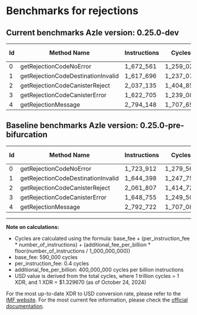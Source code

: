 # Benchmarks for rejections

## Current benchmarks Azle version: 0.25.0-dev

| Id  | Method Name                        | Instructions | Cycles    | USD           | USD/Million Calls | Change                             |
| --- | ---------------------------------- | ------------ | --------- | ------------- | ----------------- | ---------------------------------- |
| 0   | getRejectionCodeNoError            | 1_672_561    | 1_259_024 | $0.0000016741 | $1.67             | <font color="green">-51_351</font> |
| 1   | getRejectionCodeDestinationInvalid | 1_617_696    | 1_237_078 | $0.0000016449 | $1.64             | <font color="green">-26_702</font> |
| 2   | getRejectionCodeCanisterReject     | 2_037_135    | 1_404_854 | $0.0000018680 | $1.86             | <font color="green">-24_672</font> |
| 3   | getRejectionCodeCanisterError      | 1_622_705    | 1_239_082 | $0.0000016476 | $1.64             | <font color="green">-26_050</font> |
| 4   | getRejectionMessage                | 2_794_148    | 1_707_659 | $0.0000022706 | $2.27             | <font color="red">+1_426</font>    |

## Baseline benchmarks Azle version: 0.25.0-pre-bifurcation

| Id  | Method Name                        | Instructions | Cycles    | USD           | USD/Million Calls |
| --- | ---------------------------------- | ------------ | --------- | ------------- | ----------------- |
| 0   | getRejectionCodeNoError            | 1_723_912    | 1_279_564 | $0.0000017014 | $1.70             |
| 1   | getRejectionCodeDestinationInvalid | 1_644_398    | 1_247_759 | $0.0000016591 | $1.65             |
| 2   | getRejectionCodeCanisterReject     | 2_061_807    | 1_414_722 | $0.0000018811 | $1.88             |
| 3   | getRejectionCodeCanisterError      | 1_648_755    | 1_249_502 | $0.0000016614 | $1.66             |
| 4   | getRejectionMessage                | 2_792_722    | 1_707_088 | $0.0000022699 | $2.26             |

---

**Note on calculations:**

-   Cycles are calculated using the formula: base_fee + (per_instruction_fee \* number_of_instructions) + (additional_fee_per_billion \* floor(number_of_instructions / 1_000_000_000))
-   base_fee: 590_000 cycles
-   per_instruction_fee: 0.4 cycles
-   additional_fee_per_billion: 400_000_000 cycles per billion instructions
-   USD value is derived from the total cycles, where 1 trillion cycles = 1 XDR, and 1 XDR = $1.329670 (as of October 24, 2024)

For the most up-to-date XDR to USD conversion rate, please refer to the [IMF website](https://www.imf.org/external/np/fin/data/rms_sdrv.aspx).
For the most current fee information, please check the [official documentation](https://internetcomputer.org/docs/current/developer-docs/gas-cost#execution).
